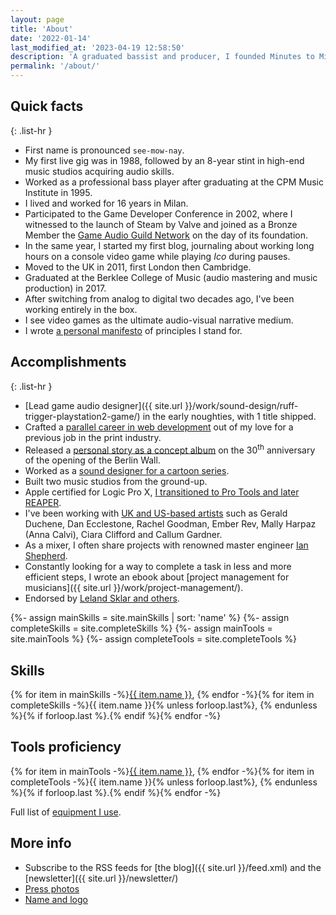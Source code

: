 ```yaml
---
layout: page
title: 'About'
date: '2022-01-14'
last_modified_at: '2023-04-19 12:58:50'
description: 'A graduated bassist and producer, I founded Minutes to Midnight to release my music and provide services such as sound design, game audio, bass tracks and production.'
permalink: '/about/'
---
```

## Quick facts

{: .list-hr }
- First name is pronounced `see-mow-nay`.
- My first live gig was in 1988, followed by an 8-year stint in high-end music studios acquiring audio skills.
- Worked as a professional bass player after graduating at the CPM Music Institute in 1995.
- I lived and worked for 16 years in Milan.
- Participated to the Game Developer Conference in 2002, where I witnessed to the launch of Steam by Valve and joined as a Bronze Member the [Game Audio Guild Network](/work/sound-design/ruff-trigger-playstation2-game/#game-developer-conference-and-gang) on the day of its foundation.
- In the same year, I started my first blog, journaling about working long hours on a console video game while playing *Ico* during pauses.
- Moved to the UK in 2011, first London then Cambridge.
- Graduated at the Berklee College of Music (audio mastering and music production) in 2017.
- After switching from analog to digital two decades ago, I've been working entirely in the box.
- I see video games as the ultimate audio-visual narrative medium.
- I wrote [a personal manifesto](/manifesto/) of principles I stand for.

## Accomplishments

{: .list-hr }
- [Lead game audio designer]({{ site.url }}/work/sound-design/ruff-trigger-playstation2-game/) in the early noughties, with 1 title shipped.
- Crafted a [parallel career in web development](https://simonesilvestroni.com) out of my love for a previous job in the print industry.
- Released a [personal story as a concept album](/work/music/after-1989/) on the 30<sup class="small">th</sup> anniversary of the opening of the Berlin Wall.
- Worked as a [sound designer for a cartoon series](/work/sound-design/car-city-cartoon/).
- Built two music studios from the ground-up.
- Apple certified for Logic Pro X, [I transitioned to Pro Tools and later REAPER](/blog/daw-from-logic-to-pro-tools-to-reaper-part-1/).
- I've been working with [UK and US-based artists](/work/music-production/) such as Gerald Duchene, Dan Ecclestone, Rachel Goodman, Ember Rev, Mally Harpaz (Anna Calvi), Ciara Clifford and Callum Gardner.
- As a mixer, I often share projects with renowned master engineer [Ian Shepherd](https://productionadvice.co.uk/about/).
- Constantly looking for a way to complete a task in less and more efficient steps, I wrote an ebook about [project management for musicians]({{ site.url }}/work/project-management/).
- Endorsed by [Leland Sklar and others](/work/endorsements/).

{%- assign mainSkills = site.mainSkills | sort: 'name' %}
{%- assign completeSkills = site.completeSkills %}
{%- assign mainTools = site.mainTools %}
{%- assign completeTools = site.completeTools %}

<div class="notice">
  <h2>Skills</h2>
  <p>{% for item in mainSkills -%}<a href="{{ item.url }}">{{ item.name }}</a>, {% endfor -%}{% for item in completeSkills -%}<span>{{ item.name }}</span>{% unless forloop.last%}, {% endunless %}{% if forloop.last %}.{% endif %}{% endfor -%}</p>
  <h2>Tools proficiency</h2>
  <p>{% for item in mainTools -%}<a href="{{ item.url }}">{{ item.name }}</a>, {% endfor -%}{% for item in completeTools -%}<span>{{ item.name }}</span>{% unless forloop.last%}, {% endunless %}{% if forloop.last %}.{% endif %}{% endfor -%}</p>
  <p>Full list of <a href="/uses/">equipment I use</a>.</p>
</div>

## More info

- Subscribe to the RSS feeds for [the blog]({{ site.url }}/feed.xml) and the [newsletter]({{ site.url }}/newsletter/)
- [Press photos](/press-photos/)
- [Name and logo](/about/name-and-logo/)
